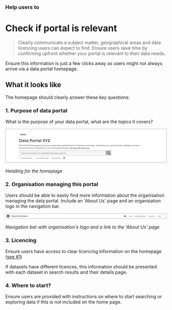 ### Help users to
# Check if portal is relevant

> Clearly communicate a subject matter, geographical areas and data licencing users can expect to find. Ensure users save time by confirming upfront whether your portal is relevant to their data needs.

Ensure this information is just a few clicks away as users might not always arrive via a data portal homepage.

## What it looks like

The homepage should clearly answer these key questions:

### 1. Purpose of data portal

What is the purpose of your data portal, what are the topics it covers?

<div class="image-container">

![Home heading](../../_media/check-portal-is-relevant/portal-purpose.png)

*Heading for the homepage*

</div>

### 2. Organisation managing this portal

Users should be able to easily find more information about the organisation managing the data portal. Include an 'About Us' page and an organisation logo in the navigation bar.

<div class="image-container">

![navbar](../../_media/check-portal-is-relevant/navbar.png)

*Navigation bar with organisation's logo and a link to the 'About Us' page*

</div>

### 3. Licencing

Ensure users have access to clear licencing information on the homepage ([see #1](/main-content/steps/check-a-portal-is-relevant#1-what-is-the-purpose-of-this-data-portal-what-are-the-topics-it-covers))

If datasets have different licences, this information should be presented with each dataset in search results and their details page.

### 4. Where to start?

Ensure users are provided with instructions on where to start searching or exploring data if this is not included on the home page.

